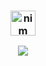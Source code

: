 <h3 align="center"> <a href="https://nim-lang.org/" target="_blank" rel="noreferrer"> <img src="https://www.vectorlogo.zone/logos/nim-lang/nim-lang-icon.svg" alt="nim" width="40" height="40"/> </a> </h3>
<p align="center">
  <img src="https://media.giphy.com/media/3W0vjXgLj4rg4/giphy.gif">
</p>
